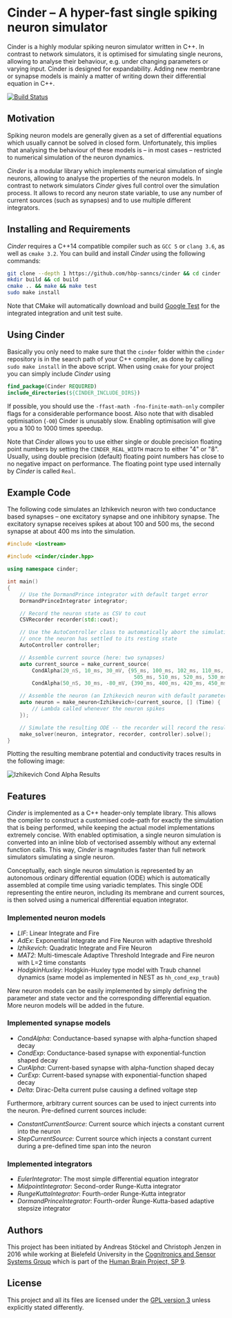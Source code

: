 # Cinder – A hyper-fast single spiking neuron simulator

Cinder is a highly modular spiking neuron simulator written in C++. In contrast
to network simulators, it is optimised for simulating single neurons,
allowing to analyse their behaviour, e.g. under changing parameters or varying
input. Cinder is designed for expandability. Adding new membrane or synapse
models is mainly a matter of writing down their differential equation in C++.

[![Build Status](https://travis-ci.org/hbp-sanncs/cinder.svg?branch=master)](https://travis-ci.org/hbp-sanncs/cinder)

## Motivation

Spiking neuron models are generally given as a set of differential equations
which usually cannot be solved in closed form. Unfortunately, this implies that
analysing the behaviour of these models is – in most cases – restricted to
numerical simulation of the neuron dynamics.

_Cinder_ is a modular library which implements numerical simulation of single
neurons, allowing to analyse the properties of the neuron models. In contrast
to network simulators _Cinder_ gives full control over the simulation process.
It allows to record any neuron state variable, to use any number of current
sources (such as synapses) and to use multiple different integrators.

## Installing and Requirements

_Cinder_ requires a C++14 compatible compiler such as `GCC 5` or `clang 3.6`,
as well as `cmake 3.2`. You can build and install _Cinder_ using the following
commands:

```bash
git clone --depth 1 https://github.com/hbp-sanncs/cinder && cd cinder
mkdir build && cd build
cmake .. && make && make test
sudo make install
```

Note that CMake will automatically download and build
[Google Test](https://github.com/google/googletest) for the integrated
integration and unit test suite.

## Using Cinder

Basically you only need to make sure that the `cinder` folder within the
`cinder` repository is in the search path of your C++ compiler, as done by
calling `sudo make install` in the above script. When using `cmake` for
your project you can simply include _Cinder_ using

```cmake
find_package(Cinder REQUIRED)
include_directories(${CINDER_INCLUDE_DIRS})
```

If possible, you should use the `-ffast-math -fno-finite-math-only` compiler
flags for a considerable performance boost. Also note that with disabled
optimisation (`-O0`) Cinder is unusably slow. Enabling optimisation will give
you a 100 to 1000 times speedup.

Note that _Cinder_ allows you to use either single or double precision floating
point numbers by setting the `CINDER_REAL_WIDTH` macro to either "4" or "8".
Usually, using double precision (default) floating point numbers has close to no
negative impact on performance. The floating point type used internally by
_Cinder_ is called `Real`.

## Example Code

The following code simulates an Izhikevich neuron with two conductance based
synapses – one excitatory synapse and one inhibitory synapse. The excitatory
synapse receives spikes at about 100 and 500 ms, the second synapse at about
400 ms into the simulation.

```c++
#include <iostream>

#include <cinder/cinder.hpp>

using namespace cinder;

int main()
{
	// Use the DormandPrince integrator with default target error
	DormandPrinceIntegrator integrator;

	// Record the neuron state as CSV to cout
	CSVRecorder recorder(std::cout);

	// Use the AutoController class to automatically abort the simulation
	// once the neuron has settled to its resting state
	AutoController controller;

	// Assemble current source (here: two synapses)
	auto current_source = make_current_source(
	    CondAlpha(20_nS, 10_ms, 30_mV, {95_ms, 100_ms, 102_ms, 110_ms, 499_ms,
	                                     505_ms, 510_ms, 520_ms, 530_ms}),
	    CondAlpha(50_nS, 30_ms, -80_mV, {390_ms, 400_ms, 420_ms, 450_ms}));

	// Assemble the neuron (an Izhikevich neuron with default parameters)
	auto neuron = make_neuron<Izhikevich>(current_source, [] (Time) {
		// Lambda called whenever the neuron spikes
	});

	// Simulate the resulting ODE -- the recorder will record the results
	make_solver(neuron, integrator, recorder, controller).solve();
}
```

Plotting the resulting membrane potential and conductivity traces results in
the following image:

![Izhikevich Cond Alpha Results](https://raw.githubusercontent.com/hbp-sanncs/cinder/master/docs/izhikevich_cond_alpha.png "Result of the Izhikevich-Cond-Alpha example program")


## Features

_Cinder_ is implemented as a C++ header-only template library. This
allows the compiler to construct a customised code-path for exactly the
simulation that is being performed, while keeping the actual model
implementations extremely concise. With enabled optimisation, a single neuron
simulation is converted into an inline blob of vectorised assembly without any
external function calls. This way, _Cinder_ is magnitudes faster than full
network simulators simulating a single neuron.

Conceptually, each single neuron simulation is represented by an autonomous
ordinary differential equation (ODE) which is automatically assembled at compile
time using variadic templates. This single ODE representing the entire neuron,
including its membrane and current sources, is then solved using a numerical
differential equation integrator.

### Implemented neuron models

* _LIF_: Linear Integrate and Fire
* _AdEx_: Exponential Integrate and Fire Neuron with adaptive threshold
* _Izhikevich_: Quadratic Integrate and Fire Neuron
* _MAT2_: Multi-timescale Adaptive Threshold Integrade and Fire neuron with L=2 time constants
* _HodgkinHuxley_: Hodgkin-Huxley type model with Traub channel dynamics (same model as implemented in NEST as `hh_cond_exp_traub`)

New neuron models can be easily implemented by simply defining the parameter and
state vector and the corresponding differential equation. More neuron models
will be added in the future.

### Implemented synapse models

* _CondAlpha_: Conductance-based synapse with alpha-function shaped decay
* _CondExp_: Conductance-based synapse with exponential-function shaped decay
* _CurAlpha_: Current-based synapse with alpha-function shaped decay
* _CurExp_: Current-based synapse with exponential-function shaped decay
* _Delta_: Dirac-Delta current pulse causing a defined voltage step

Furthermore, arbitrary current sources can be used to inject currents into the
neuron. Pre-defined current sources include:

* _ConstantCurrentSource_: Current source which injects a constant current into
the neuron
* _StepCurrentSource_: Current source which injects a constant current during a
pre-defined time span into the neuron

### Implemented integrators

* _EulerIntegrator_: The most simple differential equation integrator
* _MidpointIntegrator_: Second-order Runge-Kutta integrator
* _RungeKuttaIntegrator_: Fourth-order Runge-Kutta integrator
* _DormandPrinceIntegrator_: Fourth-order Runge-Kutta-based adaptive stepsize integrator

## Authors

This project has been initiated by Andreas Stöckel and Christoph Jenzen in 2016 while working
at Bielefeld University in the [Cognitronics and Sensor Systems Group](http://www.ks.cit-ec.uni-bielefeld.de/) which is
part of the [Human Brain Project, SP 9](https://www.humanbrainproject.eu/neuromorphic-computing-platform).

## License

This project and all its files are licensed under the
[GPL version 3](http://www.gnu.org/licenses/gpl.txt) unless explicitly stated
differently.
